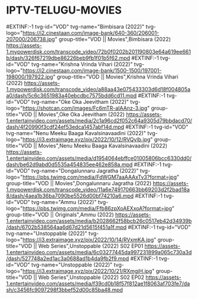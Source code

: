 # IPTV-TELUGU-MOVIES
#EXTINF:-1 tvg-id="VOD" tvg-name="Bimbisara (2022)" tvg-logo="https://i2.cinestaan.com/image-bank/640-360/206001-207000/206738.jpg" group-title="VOD || Movies",Bimbisara (2022)
https://assets-1.mypowerdisk.com/transcode_video/72b0f0202b201190803e64a619ee661b/dash/326f67219dbe86226beb9fb1f01b5f62.mpd
#EXTINF:-1 tvg-id="VOD" tvg-name="Krishna Vrinda Vihari (2022)" tvg-logo="https://i2.cinestaan.com/image-bank/1500-1500/197001-198000/197922.jpg" group-title="VOD || Movies",Krishna Vrinda Vihari (2022)
https://assets-1.mypowerdisk.com/transcode_video/a88aa43e075433303d6d18f004805aa0/dash/5c6c3651983a40ebcdbc7575bdd6cd11.mpd
#EXTINF:-1 tvg-id="VOD" tvg-name="Oke Oka Jeevitham (2022)" tvg-logo="https://shotcan.com/images/Fc6mTR-aIAAnz-3.jpg" group-title="VOD || Movies",Oke Oka Jeevitham (2022)
https://assets-1.entertainvideo.com/assets/media/2c1a96cd2f052c64a9305d79bbdacd70/dash/4f20990f3cdf24ef53edca1457abf14d.mpd
#EXTINF:-1 tvg-id="VOD" tvg-name="Nenu Meeku Baaga Kavalsinavaadini (2022)" tvg-logo="https://i3.extraimage.xyz/pix/2022/10/12/RVQylb.jpg" group-title="VOD || Movies",Nenu Meeku Baaga Kavalsinavaadini (2022)
https://assets-1.entertainvideo.com/assets/media/d1954064ebffce01005806bcc6330dd0/dash/be62d9abd0d5535a454835ee462e858a.mpd
#EXTINF:-1 tvg-id="VOD" tvg-name="Dongalunnaru Jagratha (2022)" tvg-logo="https://pbs.twimg.com/media/FdWGM7aaAAAxTv3?format=jpg" group-title="VOD || Movies",Dongalunnaru Jagratha (2022)
https://assets-1.mypowerdisk.com/transcode_video/11a6e749170663bb69203d2f2bad18a8/dash/4aea1b36ba7090be5526d00bf74210a6.mpd
#EXTINF:-1 tvg-id="VOD" tvg-name="Ammu (2022)" tvg-logo="https://pbs.twimg.com/media/Ffb86zpXoAEXxoA?format=jpg" group-title="VOD || Originals",Ammu (2022)
https://assets-1.entertainvideo.com/assets/media/b2028662f58bcb26c0517eb42d34939b/dash/6702b538564aa6d67d21d5615f451a1f.mpd
#EXTINF:-1 tvg-id="VOD" tvg-name="Unstoppable (2022)" tvg-logo="https://i3.extraimage.xyz/pix/2022/10/14/RVxmKA.jpg" group-title="VOD || Web Series",Unstoppable (2022) S02 EP01
https://assets-1.entertainvideo.com/assets/media/6c03277445da997231899a065c730a3d/dash/527748a2ed1ac3a0688ad1b4da9fb2f9.mpd
#EXTINF:-1 tvg-id="VOD" tvg-name="Unstoppable (2022)" tvg-logo="https://i3.extraimage.xyz/pix/2022/10/21/RXmgjH.jpg" group-title="VOD || Web Series",Unstoppable (2022) S02 EP02
https://assets-1.entertainvideo.com/assets/media/f39cd0b18f57f812ae1f8063af703fe7/dash/c3456fc9097298f3bbef52d00c85ba48.mpd

